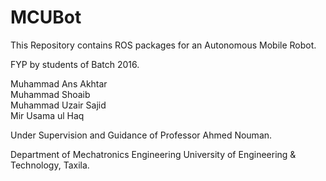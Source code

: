 # MCUBot

This Repository contains ROS packages for an Autonomous Mobile Robot.

FYP by students of Batch 2016.

Muhammad Ans Akhtar  
Muhammad Shoaib  
Muhammad Uzair Sajid  
Mir Usama ul Haq  

Under Supervision and Guidance of Professor Ahmed Nouman.

Department of Mechatronics Engineering
University of Engineering & Technology, Taxila.
